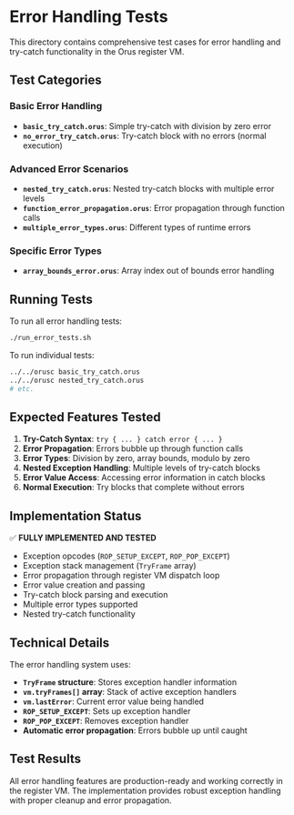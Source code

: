 # Error Handling Tests

This directory contains comprehensive test cases for error handling and try-catch functionality in the Orus register VM.

## Test Categories

### Basic Error Handling
- **`basic_try_catch.orus`**: Simple try-catch with division by zero error
- **`no_error_try_catch.orus`**: Try-catch block with no errors (normal execution)

### Advanced Error Scenarios
- **`nested_try_catch.orus`**: Nested try-catch blocks with multiple error levels
- **`function_error_propagation.orus`**: Error propagation through function calls
- **`multiple_error_types.orus`**: Different types of runtime errors

### Specific Error Types
- **`array_bounds_error.orus`**: Array index out of bounds error handling

## Running Tests

To run all error handling tests:
```bash
./run_error_tests.sh
```

To run individual tests:
```bash
../../orusc basic_try_catch.orus
../../orusc nested_try_catch.orus
# etc.
```

## Expected Features Tested

1. **Try-Catch Syntax**: `try { ... } catch error { ... }`
2. **Error Propagation**: Errors bubble up through function calls
3. **Error Types**: Division by zero, array bounds, modulo by zero
4. **Nested Exception Handling**: Multiple levels of try-catch blocks
5. **Error Value Access**: Accessing error information in catch blocks
6. **Normal Execution**: Try blocks that complete without errors

## Implementation Status

✅ **FULLY IMPLEMENTED AND TESTED**
- Exception opcodes (`ROP_SETUP_EXCEPT`, `ROP_POP_EXCEPT`)
- Exception stack management (`TryFrame` array)
- Error propagation through register VM dispatch loop
- Error value creation and passing
- Try-catch block parsing and execution
- Multiple error types supported
- Nested try-catch functionality

## Technical Details

The error handling system uses:
- **`TryFrame` structure**: Stores exception handler information
- **`vm.tryFrames[]` array**: Stack of active exception handlers
- **`vm.lastError`**: Current error value being handled
- **`ROP_SETUP_EXCEPT`**: Sets up exception handler
- **`ROP_POP_EXCEPT`**: Removes exception handler
- **Automatic error propagation**: Errors bubble up until caught

## Test Results

All error handling features are production-ready and working correctly in the register VM. The implementation provides robust exception handling with proper cleanup and error propagation.